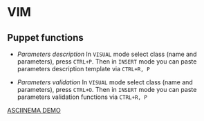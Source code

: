 # VIM

## Puppet functions
* *Parameters description* In `VISUAL` mode select class (name and parameters),
press `CTRL+P`. Then in `INSERT` mode you can paste parameters description
template via `CTRL+R, P`

* *Parameters validation* In `VISUAL` mode select class (name and parameters),
press `CTRL+O`. Then in `INSERT` mode you can paste parameters validation
functions via `CTRL+R, P`

[ASCIINEMA DEMO](https://asciinema.org/a/GVdhMQrydC1Xr8bRbR9K9q8F4)